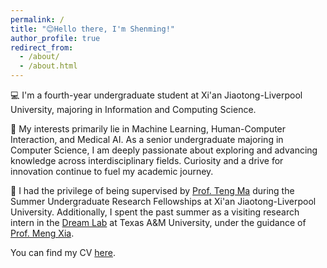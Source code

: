 ```yaml
---
permalink: /
title: "😊Hello there, I'm Shenming!"
author_profile: true
redirect_from: 
  - /about/
  - /about.html
---
```


💻 I'm a fourth-year undergraduate student at Xi'an Jiaotong-Liverpool University, majoring in Information and Computing Science.

🔬 My interests primarily lie in Machine Learning, Human-Computer Interaction, and Medical AI. As a senior undergraduate majoring in Computer Science, I am deeply passionate about exploring and advancing knowledge across interdisciplinary fields. Curiosity and a drive for innovation continue to fuel my academic journey.

🌟 I had the privilege of being supervised by [Prof. Teng Ma](https://scholar.xjtlu.edu.cn/en/persons/TengMa) during the Summer Undergraduate Research Fellowships at Xi'an Jiaotong-Liverpool University. Additionally, I spent the past summer as a visiting research intern in the [Dream Lab](https://www.xiameng.org/DreamLab/) at Texas A&M University, under the guidance of [Prof. Meng Xia](https://www.xiameng.org/).

You can find my CV [here](../assets/Curriculum_Vitae.pdf).

